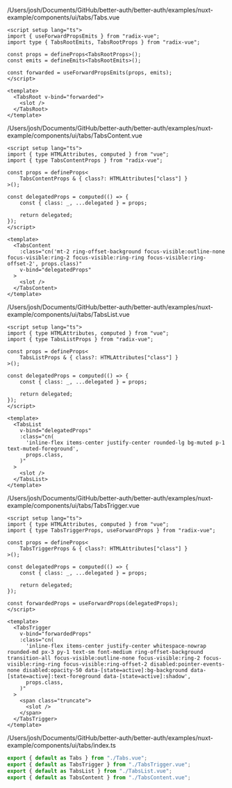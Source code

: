 /Users/josh/Documents/GitHub/better-auth/better-auth/examples/nuxt-example/components/ui/tabs/Tabs.vue
```
<script setup lang="ts">
import { useForwardPropsEmits } from "radix-vue";
import type { TabsRootEmits, TabsRootProps } from "radix-vue";

const props = defineProps<TabsRootProps>();
const emits = defineEmits<TabsRootEmits>();

const forwarded = useForwardPropsEmits(props, emits);
</script>

<template>
  <TabsRoot v-bind="forwarded">
    <slot />
  </TabsRoot>
</template>

```
/Users/josh/Documents/GitHub/better-auth/better-auth/examples/nuxt-example/components/ui/tabs/TabsContent.vue
```
<script setup lang="ts">
import { type HTMLAttributes, computed } from "vue";
import { type TabsContentProps } from "radix-vue";

const props = defineProps<
	TabsContentProps & { class?: HTMLAttributes["class"] }
>();

const delegatedProps = computed(() => {
	const { class: _, ...delegated } = props;

	return delegated;
});
</script>

<template>
  <TabsContent
    :class="cn('mt-2 ring-offset-background focus-visible:outline-none focus-visible:ring-2 focus-visible:ring-ring focus-visible:ring-offset-2', props.class)"
    v-bind="delegatedProps"
  >
    <slot />
  </TabsContent>
</template>

```
/Users/josh/Documents/GitHub/better-auth/better-auth/examples/nuxt-example/components/ui/tabs/TabsList.vue
```
<script setup lang="ts">
import { type HTMLAttributes, computed } from "vue";
import { type TabsListProps } from "radix-vue";

const props = defineProps<
	TabsListProps & { class?: HTMLAttributes["class"] }
>();

const delegatedProps = computed(() => {
	const { class: _, ...delegated } = props;

	return delegated;
});
</script>

<template>
  <TabsList
    v-bind="delegatedProps"
    :class="cn(
      'inline-flex items-center justify-center rounded-lg bg-muted p-1 text-muted-foreground',
      props.class,
    )"
  >
    <slot />
  </TabsList>
</template>

```
/Users/josh/Documents/GitHub/better-auth/better-auth/examples/nuxt-example/components/ui/tabs/TabsTrigger.vue
```
<script setup lang="ts">
import { type HTMLAttributes, computed } from "vue";
import { type TabsTriggerProps, useForwardProps } from "radix-vue";

const props = defineProps<
	TabsTriggerProps & { class?: HTMLAttributes["class"] }
>();

const delegatedProps = computed(() => {
	const { class: _, ...delegated } = props;

	return delegated;
});

const forwardedProps = useForwardProps(delegatedProps);
</script>

<template>
  <TabsTrigger
    v-bind="forwardedProps"
    :class="cn(
      'inline-flex items-center justify-center whitespace-nowrap rounded-md px-3 py-1 text-sm font-medium ring-offset-background transition-all focus-visible:outline-none focus-visible:ring-2 focus-visible:ring-ring focus-visible:ring-offset-2 disabled:pointer-events-none disabled:opacity-50 data-[state=active]:bg-background data-[state=active]:text-foreground data-[state=active]:shadow',
      props.class,
    )"
  >
    <span class="truncate">
      <slot />
    </span>
  </TabsTrigger>
</template>

```
/Users/josh/Documents/GitHub/better-auth/better-auth/examples/nuxt-example/components/ui/tabs/index.ts
```typescript
export { default as Tabs } from "./Tabs.vue";
export { default as TabsTrigger } from "./TabsTrigger.vue";
export { default as TabsList } from "./TabsList.vue";
export { default as TabsContent } from "./TabsContent.vue";

```
